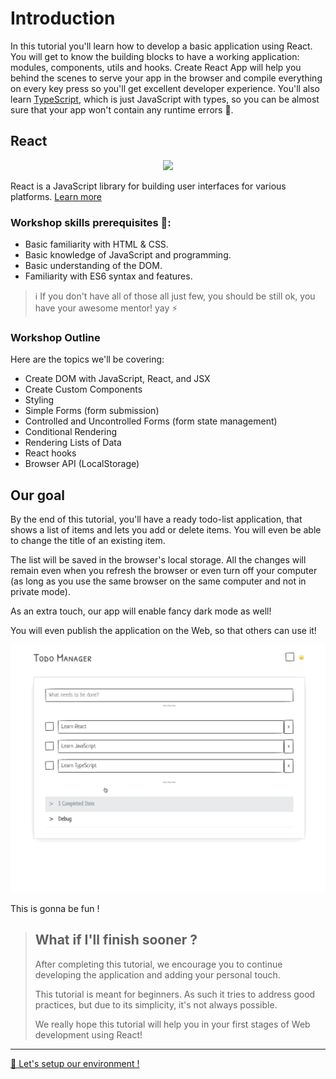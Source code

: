 # Introduction

In this tutorial you'll learn how to develop a basic application using React. You will get to know the building blocks to have a working application: modules, components, utils and hooks. Create React App will help you behind the scenes to serve your app in the browser and compile everything on every key press so you'll get excellent developer experience. You'll also learn [TypeScript](http://www.typescriptlang.org/docs/home.html), which is just JavaScript with types, so you can be almost sure that your app won't contain any runtime errors 💪.

## React

<div style="text-align:center;">
<img src="https://cdn4.iconfinder.com/data/icons/logos-3/600/React.js_logo-512.png" width="180px"/>
</div>

React is a JavaScript library for building user interfaces for various platforms.
[Learn more](https://reactjs.org/)

### Workshop skills prerequisites 👀:

- Basic familiarity with HTML & CSS.
- Basic knowledge of JavaScript and programming.
- Basic understanding of the DOM.
- Familiarity with ES6 syntax and features.

> ℹ️ If you don't have all of those all just few, you should be still ok, you have your awesome mentor! yay ⚡️

### Workshop Outline

Here are the topics we'll be covering:

- Create DOM with JavaScript, React, and JSX
- Create Custom Components
- Styling
- Simple Forms (form submission)
- Controlled and Uncontrolled Forms (form state management)
- Conditional Rendering
- Rendering Lists of Data
- React hooks
- Browser API (LocalStorage)

## Our goal

By the end of this tutorial, you'll have a ready todo-list application, that shows a list of items and lets you add or delete items. You will even be able to change the title of an existing item.

The list will be saved in the browser's local storage. All the changes will remain even when you refresh the browser or even turn off your computer (as long as you use the same browser on the same computer and not in private mode).

As an extra touch, our app will enable fancy dark mode as well!

You will even publish the application on the Web, so that others can use it!

![Todo App](./todo-app.gif)

This is gonna be fun !

> ## What if I'll finish sooner ?
>
> After completing this tutorial, we encourage you to continue developing the application and adding your personal touch.
>
> This tutorial is meant for beginners. As such it tries to address good practices, but due to its simplicity, it's not always possible.
>
> We really hope this tutorial will help you in your first stages of Web development using React!

---

[🚀 Let's setup our environment !](./1-setting-env.md)

